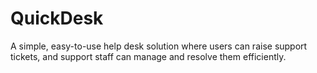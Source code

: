 # QuickDesk
A simple, easy-to-use help desk solution where users can raise support tickets, and support staff can manage and resolve them efficiently.

